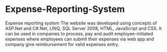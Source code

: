 # Expense-Reporting-System
Expense reporting system 
The website was developed using concepts of ASP.Net and C#.Net, LINQ, SQL Server 2008, HTML, JavaScript and CSS. It
can be used in companies to process, pay and audit employee-initiated expenses where employees can submit their expenses via
web app and company give reimbursement for valid expenses entry.
